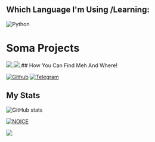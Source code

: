 



## Which Language I'm Using /Learning:

![Python](https://img.shields.io/badge/Python-3776AB?style=for-the-badge&logo=python&logoColor=white)

# Soma Projects

<a href="https://github.com/qithoniq/drago">
  <img src="https://github-readme-stats.vercel.app/api/pin/?username=qithoniq&repo=drago&cache_seconds=86400&theme=gotham">
</a>

<a href="https://github.com/qithoniq/DraVc">
  <img src="https://github-readme-stats.vercel.app/api/pin/?username=qithoniq&repo=DraVc&cache_seconds=86400&theme=gotham">
</a>
## How You Can Find Meh And Where!

[![Github](https://img.shields.io/badge/-Github-181717?style=for-the-badge&logo=Github&logoColor=white)](https://github.com/qithoniq)
[![Telegram](https://img.shields.io/badge/Telegram-2CA5E0?style=for-the-badge&logo=telegram&logoColor=white)](https://telegram.me/src_dra)

## My Stats
![ GitHub stats](https://github-readme-stats.vercel.app/api?username=qithoniq&show_icons=true&theme=radical)

[![NOICE](https://github-readme-stats.vercel.app/api/top-langs/?username=qithoniq&layout=compact&theme=midnight-purple&hide=Css)](https://github.com/qithoniq)

![](https://visitor-badge.laobi.icu/badge?page_id=qithoniq)
